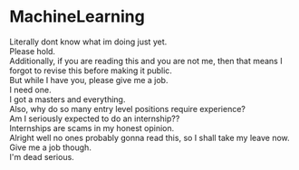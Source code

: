 # MachineLearning
Literally dont know what im doing just yet.<br>
Please hold.<br>
Additionally, if you are reading this and you are not me, then that means I forgot to revise this before making it public.<br>
But while I have you, please give me a job.<br>
I need one.<br>
I got a masters and everything.<br>
Also, why do so many entry level positions require experience?<br>
Am I seriously expected to do an internship??<br>
Internships are scams in my honest opinion.<br>
Alright well no ones probably gonna read this, so I shall take my leave now.<br>
Give me a job though.<br>
I'm dead serious.
